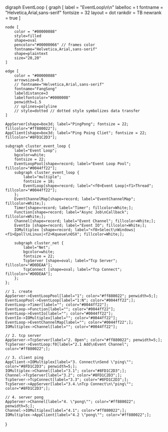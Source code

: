 digraph EventLoop {
    graph [
        label = "EventLoop\n\n"
        labelloc = t
        fontname = "Helvetica,Arial,sans-serif"
        fontsize = 32
        layout = dot
        rankdir = TB
        newrank = true
    ]

    node [
        color = "#00000088"
        style=filled
        shape=oval        
        pencolor="#00000066" // frames color
        fontname="Helvetica,Arial,sans-serif"
        shape=plaintext
        size="20,20"
    ]

    edge [
        color = "#00000088"
        arrowsize=0.5
        // fontname="Helvetica,Arial,sans-serif"
        fontname="FangSong"
        labeldistance=3
        labelfontcolor="#0000008"
        penwidth=1.5
        // splines=polyline
        // style=dotted // dotted style symbolizes data transfer
    ]

    AppServer[shape=box3d; label="PingPong"; fontsize = 22; fillcolor="#ff880022"];
    AppClient[shape=box3d; label="Ping Poing Cliet"; fontsize = 22; fillcolor="#8FD1C2D3"];

    subgraph cluster_event_loop {
        label="Event Loop";
        bgcolor=white;
        fontsize = 22;
        EventLoopPool[shape=record; label="Event Loop Pool"; fillcolor="#0044ff22"];
        subgraph cluster_event_loop {
            label="multiple";
            fontsize = 18;
            EventLoop[shape=record; label="<f0>Event Loop|<f1>Thread"; fillcolor="#0044ff22"];
        };
        EventChannelMap[shape=record; label="EventChannelMap"; fillcolor=White;];
        Timer[shape=record; label="Timer"; fillcolor=White;];
        Function[shape=record; label="Async Job\nCallback"; fillcolor=White;];
        Channel[shape=record; label="Event Channel"; fillcolor=White;];
        EventIo [shape=record; label="Event IO"; fillcolor=White;];
        IOMultiplex [shape=record; label="<f0>Select\nWindows|<f1>Epoll\nLinux|<f2>Kqueue\nOSX"; fillcolor=White;];

        subgraph cluster_net {
            label="Net";
            bgcolor=white;
            fontsize = 22;
            TcpServer [shape=oval; label="Tcp Server"; fillcolor="#D0DEAA"];
            TcpConnect [shape=oval; label="Tcp Connect"; fillcolor="#D0DEAA"];
        };
    };

    // 1. create
    AppServer->EventLoopPool[label="1"; color="#ff880022"; penwidth=5;];
    EventLoopPool->EventLoop[label="1:N"; color="#0044ff22";];    
    EventLoop->Timer[label=""; color="#0044ff22"];
    EventLoop->Function[label=""; color="#0044ff22"];    
    EventLoop->EventIo[label=""; color="#0044ff22"];
    EventIo->IOMultiplex[label=""; color="#0044ff22"];
    EventLoop->EventChannelMap[label=""; color="#0044ff22";];
    IOMultiplex->Channel[label=""; color="#0044ff22"];

    // 2. tcp server
    AppServer->TcpServer[label="2. Open"; color="#ff880022"; penwidth=5;];
    TcpServer->EventLoop:f0[label="2.1 Add\nEvent Channel"; color="#ff880022";];

    // 3. client ping
    AppClient->IOMultiplex[label="3. Connect\nSend \"ping\""; color="#8FD1C2D3"; penwidth=5;];
    IOMultiplex->Channel[label="3.1"; color="#8FD1C2D3";];
    Channel->TcpServer[label="3.2"; color="#8FD1C2D3";];
    TcpServer->TcpConnect[label="3.3"; color="#8FD1C2D3";];
    TcpServer->AppServer[label="3.4.\nTcp Connect\n\"ping\""; color="#8FD1C2D3";];

    // 4. server pong
    AppServer->Channel[label="4. \"pong\""; color="#ff880022"; penwidth=5;];
    Channel->IOMultiplex[label="4.1"; color="#ff880022";];
    IOMultiplex->AppClient[label="4.2 \"pong\""; color="#ff880022";];
}
